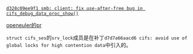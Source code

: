 [`d328c09ee9f1 smb: client: fix use-after-free bug in cifs_debug_data_proc_show()`](https://lore.kernel.org/all/20231030201956.2660-2-pc@manguebit.com/)

[openeuler的pr](https://gitee.com/openeuler/kernel/pulls/8522)

`struct cifs_ses`的`srv_lock`成员是在补丁`d7d7a66aacd6 cifs: avoid use of global locks for high contention data`中引入的。